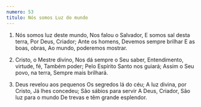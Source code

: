 ```yaml
---
numero: 53
titulo: Nós somos Luz do mundo
---
```

1. Nós somos luz deste mundo,
Nos falou o Salvador,
E somos sal desta terra,
Por Deus, Criador;
Ante os homens,
Devemos sempre brilhar
E as boas, obras,
Ao mundo, poderemos mostrar.

2. Cristo, o Mestre divino,
Nos dá sempre o Seu saber,
Entendimento, virtude, fé,
Também poder;
Pelo Espírito Santo nos guiará;
Assim o Seu povo, na terra,
Sempre mais brilhará.

3. Deus revelou aos pequenos
Os segredos lá do céu;
A luz divina, por Cristo,
Já lhes concedeu;
São sábios para servir
A Deus, Criador,
São luz para o mundo
De trevas e têm grande esplendor.

